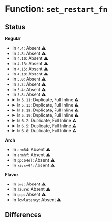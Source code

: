 # Function: <code>set_restart_fn</code>

## Status
<b>Regular</b>
<ul>
<li>
In <code>4.4</code>: Absent ⚠️
</li>
<li>
In <code>4.8</code>: Absent ⚠️
</li>
<li>
In <code>4.10</code>: Absent ⚠️
</li>
<li>
In <code>4.13</code>: Absent ⚠️
</li>
<li>
In <code>4.15</code>: Absent ⚠️
</li>
<li>
In <code>4.18</code>: Absent ⚠️
</li>
<li>
In <code>5.0</code>: Absent ⚠️
</li>
<li>
In <code>5.3</code>: Absent ⚠️
</li>
<li>
In <code>5.4</code>: Absent ⚠️
</li>
<li>
In <code>5.8</code>: Absent ⚠️
</li>
<li>
<details>
<summary>In <code>5.11</code>: Duplicate, Full Inline ⚠️</summary>

**Collision:** Static Duplication

**Inline:** Full

**Transformation:** False

**Instances:**

```
In kernel/time/hrtimer.c (ffffffff81143b1c)
Location: include/linux/thread_info.h:67
Inline: True
Inline callers:
  - kernel/time/hrtimer.c:hrtimer_nanosleep
```
```
In kernel/time/alarmtimer.c (ffffffff8114b3d4)
Location: include/linux/thread_info.h:67
Inline: True
Inline callers:
  - kernel/time/alarmtimer.c:alarm_timer_nsleep
```
```
In kernel/time/posix-cpu-timers.c (ffffffff8114fe43)
Location: include/linux/thread_info.h:67
Inline: True
Inline callers:
  - kernel/time/posix-cpu-timers.c:process_cpu_nsleep
```
```
In kernel/futex.c (ffffffff81157936)
Location: include/linux/thread_info.h:67
Inline: True
Inline callers:
  - kernel/futex.c:futex_wait
```
```
In fs/select.c (ffffffff8133b452)
Location: include/linux/thread_info.h:67
Inline: True
Inline callers:
  - fs/select.c:__ia32_sys_poll
  - fs/select.c:__x64_sys_poll
  - fs/select.c:do_restart_poll
```
</details>
</li>
<li>
<details>
<summary>In <code>5.13</code>: Duplicate, Full Inline ⚠️</summary>

**Collision:** Static Duplication

**Inline:** Full

**Transformation:** False

**Instances:**

```
In kernel/time/hrtimer.c (ffffffff81144cd0)
Location: include/linux/thread_info.h:67
Inline: True
Inline callers:
  - kernel/time/hrtimer.c:hrtimer_nanosleep
```
```
In kernel/time/alarmtimer.c (ffffffff8114c894)
Location: include/linux/thread_info.h:67
Inline: True
Inline callers:
  - kernel/time/alarmtimer.c:alarm_timer_nsleep
```
```
In kernel/time/posix-cpu-timers.c (ffffffff81151273)
Location: include/linux/thread_info.h:67
Inline: True
Inline callers:
  - kernel/time/posix-cpu-timers.c:process_cpu_nsleep
```
```
In kernel/futex.c (ffffffff81158d8a)
Location: include/linux/thread_info.h:67
Inline: True
Inline callers:
  - kernel/futex.c:futex_wait
```
```
In fs/select.c (ffffffff81341926)
Location: include/linux/thread_info.h:67
Inline: True
Inline callers:
  - fs/select.c:__ia32_sys_poll
  - fs/select.c:__x64_sys_poll
  - fs/select.c:do_restart_poll
```
</details>
</li>
<li>
<details>
<summary>In <code>5.15</code>: Duplicate, Full Inline ⚠️</summary>

**Collision:** Static Duplication

**Inline:** Full

**Transformation:** False

**Instances:**

```
In kernel/time/hrtimer.c (ffffffff81168520)
Location: include/linux/thread_info.h:68
Inline: True
Inline callers:
  - kernel/time/hrtimer.c:hrtimer_nanosleep
```
```
In kernel/time/alarmtimer.c (ffffffff811707eb)
Location: include/linux/thread_info.h:68
Inline: True
Inline callers:
  - kernel/time/alarmtimer.c:alarm_timer_nsleep
```
```
In kernel/time/posix-cpu-timers.c (ffffffff81175643)
Location: include/linux/thread_info.h:68
Inline: True
Inline callers:
  - kernel/time/posix-cpu-timers.c:process_cpu_nsleep
```
```
In kernel/futex.c (ffffffff8117dc5a)
Location: include/linux/thread_info.h:68
Inline: True
Inline callers:
  - kernel/futex.c:futex_wait
```
```
In fs/select.c (ffffffff8138f2e6)
Location: include/linux/thread_info.h:68
Inline: True
Inline callers:
  - fs/select.c:__ia32_sys_poll
  - fs/select.c:__x64_sys_poll
  - fs/select.c:do_restart_poll
```
</details>
</li>
<li>
<details>
<summary>In <code>5.19</code>: Duplicate, Full Inline ⚠️</summary>

**Collision:** Static Duplication

**Inline:** Full

**Transformation:** False

**Instances:**

```
In kernel/time/hrtimer.c (ffffffff8119bfe3)
Location: include/linux/thread_info.h:68
Inline: True
Inline callers:
  - kernel/time/hrtimer.c:hrtimer_nanosleep
```
```
In kernel/time/alarmtimer.c (ffffffff811a4da6)
Location: include/linux/thread_info.h:68
Inline: True
Inline callers:
  - kernel/time/alarmtimer.c:alarm_timer_nsleep
```
```
In kernel/time/posix-cpu-timers.c (ffffffff811a9f8f)
Location: include/linux/thread_info.h:68
Inline: True
Inline callers:
  - kernel/time/posix-cpu-timers.c:process_cpu_nsleep
```
```
In kernel/futex/waitwake.c (ffffffff811b778a)
Location: include/linux/thread_info.h:68
Inline: True
Inline callers:
  - kernel/futex/waitwake.c:futex_wait
```
```
In fs/select.c (ffffffff81410445)
Location: include/linux/thread_info.h:68
Inline: True
Inline callers:
  - fs/select.c:__ia32_sys_poll
  - fs/select.c:__x64_sys_poll
  - fs/select.c:do_restart_poll
```
</details>
</li>
<li>
<details>
<summary>In <code>6.2</code>: Duplicate, Full Inline ⚠️</summary>

**Collision:** Static Duplication

**Inline:** Full

**Transformation:** False

**Instances:**

```
In kernel/time/hrtimer.c (ffffffff811da953)
Location: include/linux/thread_info.h:68
Inline: True
Inline callers:
  - kernel/time/hrtimer.c:hrtimer_nanosleep
```
```
In kernel/time/alarmtimer.c (ffffffff811e46a6)
Location: include/linux/thread_info.h:68
Inline: True
Inline callers:
  - kernel/time/alarmtimer.c:alarm_timer_nsleep
```
```
In kernel/time/posix-cpu-timers.c (ffffffff811e9f1f)
Location: include/linux/thread_info.h:68
Inline: True
Inline callers:
  - kernel/time/posix-cpu-timers.c:process_cpu_nsleep
```
```
In kernel/futex/waitwake.c (ffffffff811f891a)
Location: include/linux/thread_info.h:68
Inline: True
Inline callers:
  - kernel/futex/waitwake.c:futex_wait
```
```
In fs/select.c (ffffffff8149b0f5)
Location: include/linux/thread_info.h:68
Inline: True
Inline callers:
  - fs/select.c:__ia32_sys_poll
  - fs/select.c:__x64_sys_poll
  - fs/select.c:do_restart_poll
```
</details>
</li>
<li>
<details>
<summary>In <code>6.5</code>: Duplicate, Full Inline ⚠️</summary>

**Collision:** Static Duplication

**Inline:** Full

**Transformation:** False

**Instances:**

```
In kernel/time/hrtimer.c (ffffffff811eee19)
Location: include/linux/thread_info.h:68
Inline: True
Inline callers:
  - kernel/time/hrtimer.c:hrtimer_nanosleep
```
```
In kernel/time/alarmtimer.c (ffffffff811f8d06)
Location: include/linux/thread_info.h:68
Inline: True
Inline callers:
  - kernel/time/alarmtimer.c:alarm_timer_nsleep
```
```
In kernel/time/posix-cpu-timers.c (ffffffff811fe62f)
Location: include/linux/thread_info.h:68
Inline: True
Inline callers:
  - kernel/time/posix-cpu-timers.c:process_cpu_nsleep
```
```
In kernel/futex/waitwake.c (ffffffff8120d0da)
Location: include/linux/thread_info.h:68
Inline: True
Inline callers:
  - kernel/futex/waitwake.c:futex_wait
```
```
In fs/select.c (ffffffff814d01a5)
Location: include/linux/thread_info.h:68
Inline: True
Inline callers:
  - fs/select.c:__ia32_sys_poll
  - fs/select.c:__x64_sys_poll
  - fs/select.c:do_restart_poll
```
</details>
</li>
<li>
<details>
<summary>In <code>6.8</code>: Duplicate, Full Inline ⚠️</summary>

**Collision:** Static Duplication

**Inline:** Full

**Transformation:** False

**Instances:**

```
In kernel/time/hrtimer.c (ffffffff81204f99)
Location: include/linux/thread_info.h:68
Inline: True
Inline callers:
  - kernel/time/hrtimer.c:hrtimer_nanosleep
```
```
In kernel/time/alarmtimer.c (ffffffff8120eea6)
Location: include/linux/thread_info.h:68
Inline: True
Inline callers:
  - kernel/time/alarmtimer.c:alarm_timer_nsleep
```
```
In kernel/time/posix-cpu-timers.c (ffffffff812149bf)
Location: include/linux/thread_info.h:68
Inline: True
Inline callers:
  - kernel/time/posix-cpu-timers.c:process_cpu_nsleep
```
```
In kernel/futex/waitwake.c (ffffffff812248c6)
Location: include/linux/thread_info.h:68
Inline: True
Inline callers:
  - kernel/futex/waitwake.c:futex_wait
```
```
In fs/select.c (ffffffff81502ae5)
Location: include/linux/thread_info.h:68
Inline: True
Inline callers:
  - fs/select.c:__ia32_sys_poll
  - fs/select.c:__x64_sys_poll
  - fs/select.c:do_restart_poll
```
</details>
</li>
</ul>
<b>Arch</b>
<ul>
<li>
In <code>arm64</code>: Absent ⚠️
</li>
<li>
In <code>armhf</code>: Absent ⚠️
</li>
<li>
In <code>ppc64el</code>: Absent ⚠️
</li>
<li>
In <code>riscv64</code>: Absent ⚠️
</li>
</ul>
<b>Flavor</b>
<ul>
<li>
In <code>aws</code>: Absent ⚠️
</li>
<li>
In <code>azure</code>: Absent ⚠️
</li>
<li>
In <code>gcp</code>: Absent ⚠️
</li>
<li>
In <code>lowlatency</code>: Absent ⚠️
</li>
</ul>

## Differences
